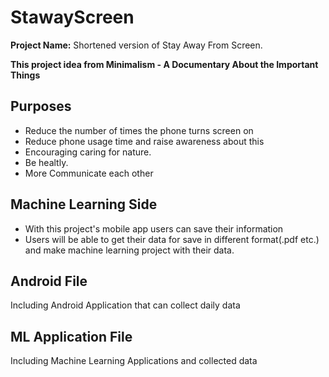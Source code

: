 # StawayScreen

**Project Name:** Shortened version of Stay Away From Screen.

**This project idea from Minimalism - A Documentary About the Important Things**

## Purposes
* Reduce the number of times the phone turns screen on
* Reduce phone usage time and raise awareness about this
* Encouraging caring for nature.
* Be healtly.
* More Communicate each other

## Machine Learning Side
* With this project's mobile app users can save their information
* Users will be able to get their data for save in different format(.pdf etc.) and make machine learning project with their data.


## Android File
Including Android Application that can collect daily data

## ML Application File
Including Machine Learning Applications and collected data
